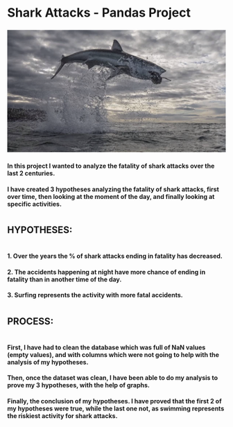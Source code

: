 # **Shark Attacks - Pandas Project** 

### ![foto de un tiburón](tiburon.png)



#### In this project I wanted to analyze the fatality of shark attacks over the last 2 centuries. 

#### I have created 3 hypotheses analyzing the fatality of shark attacks, first over time, then looking at the moment of the day, and finally looking at specific activities.
#
## **HYPOTHESES**:
#
#### 1. Over the years the % of shark attacks ending in fatality has decreased.
#### 2. The accidents happening at night have more chance of ending in fatality than in another time of the day.
#### 3. Surfing represents the activity with more fatal accidents.
#
## **PROCESS**:
#
#### First, I have had to clean the database which was full of NaN values (empty values), and with columns which were not going to help with the analysis of my hypotheses. 
#### Then, once the dataset was clean, I have been able to do my analysis to prove my 3 hypotheses, with the help of graphs. 
#### Finally, the conclusion of my hypotheses. I have proved that the first 2 of my hypotheses were true, while the last one not, as swimming represents the riskiest activity for shark attacks. 